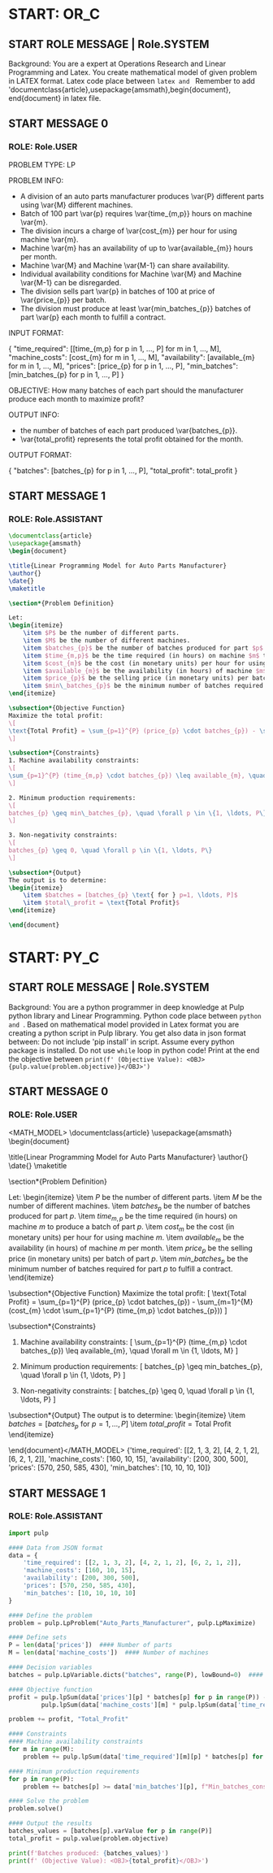 # START: OR_C 
## START ROLE MESSAGE | Role.SYSTEM 
Background: You are a expert at Operations Research and Linear Programming and Latex. You create mathematical model of given problem in LATEX format. Latex code place between ```latex and ``` Remember to add 'documentclass{article},usepackage{amsmath},begin{document}, end{document} in latex file. 
## START MESSAGE 0 
### ROLE: Role.USER
<DESCRIPTION>
PROBLEM TYPE: LP

PROBLEM INFO:

- A division of an auto parts manufacturer produces \var{P} different parts using \var{M} different machines.
- Batch of 100 part \var{p} requires \var{time_{m,p}} hours on machine \var{m}.
- The division incurs a charge of \var{cost_{m}} per hour for using machine \var{m}.
- Machine \var{m} has an availability of up to \var{available_{m}} hours per month.
- Machine \var{M} and Machine \var{M-1} can share availability.
- Individual availability conditions for Machine \var{M} and Machine \var{M-1} can be disregarded.
- The division sells part \var{p} in batches of 100 at price of \var{price_{p}} per batch.
- The division must produce at least \var{min_batches_{p}} batches of part \var{p} each month to fulfill a contract.

INPUT FORMAT: 

{
    "time_required": [[time_{m,p} for p in 1, ..., P] for m in 1, ..., M],
    "machine_costs": [cost_{m} for m in 1, ..., M],
    "availability": [available_{m} for m in 1, ..., M],
    "prices": [price_{p} for p in 1, ..., P],
    "min_batches": [min_batches_{p} for p in 1, ..., P]
}

OBJECTIVE: How many batches of each part should the manufacturer produce each month to maximize profit?

OUTPUT INFO:

- the number of batches of each part produced \var{batches_{p}}.
- \var{total_profit} represents the total profit obtained for the month.

OUTPUT FORMAT:

{
    "batches": [batches_{p} for p in 1, ..., P],
    "total_profit": total_profit
}
</DESCRIPTION>


## START MESSAGE 1 
### ROLE: Role.ASSISTANT
```latex
\documentclass{article}
\usepackage{amsmath}
\begin{document}

\title{Linear Programming Model for Auto Parts Manufacturer}
\author{}
\date{}
\maketitle

\section*{Problem Definition}

Let:
\begin{itemize}
    \item $P$ be the number of different parts.
    \item $M$ be the number of different machines.
    \item $batches_{p}$ be the number of batches produced for part $p$.
    \item $time_{m,p}$ be the time required (in hours) on machine $m$ to produce a batch of part $p$.
    \item $cost_{m}$ be the cost (in monetary units) per hour for using machine $m$.
    \item $available_{m}$ be the availability (in hours) of machine $m$ per month.
    \item $price_{p}$ be the selling price (in monetary units) per batch of part $p$.
    \item $min\_batches_{p}$ be the minimum number of batches required for part $p$ to fulfill a contract.
\end{itemize}

\subsection*{Objective Function}
Maximize the total profit:
\[
\text{Total Profit} = \sum_{p=1}^{P} (price_{p} \cdot batches_{p}) - \sum_{m=1}^{M} (cost_{m} \cdot \sum_{p=1}^{P} (time_{m,p} \cdot batches_{p}))
\]

\subsection*{Constraints}
1. Machine availability constraints:
\[
\sum_{p=1}^{P} (time_{m,p} \cdot batches_{p}) \leq available_{m}, \quad \forall m \in \{1, \ldots, M\}
\]

2. Minimum production requirements:
\[
batches_{p} \geq min\_batches_{p}, \quad \forall p \in \{1, \ldots, P\}
\]

3. Non-negativity constraints:
\[
batches_{p} \geq 0, \quad \forall p \in \{1, \ldots, P\}
\]

\subsection*{Output}
The output is to determine:
\begin{itemize}
    \item $batches = [batches_{p} \text{ for } p=1, \ldots, P]$
    \item $total\_profit = \text{Total Profit}$
\end{itemize}

\end{document}
```

# START: PY_C 
## START ROLE MESSAGE | Role.SYSTEM 
Background: You are a python programmer in deep knowledge at Pulp python library and Linear Programming. Python code place between ```python and ```. Based on mathematical model provided in Latex format you are creating a python script in Pulp library. You get also data in json format between: <DATA></DATA> Do not include 'pip install' in script. Assume every python package is installed. Do not use `while` loop in python code! Print at the end the objective between <OBJ></OBJ> `print(f' (Objective Value): <OBJ>{pulp.value(problem.objective)}</OBJ>')` 
## START MESSAGE 0 
### ROLE: Role.USER
<MATH_MODEL>
\documentclass{article}
\usepackage{amsmath}
\begin{document}

\title{Linear Programming Model for Auto Parts Manufacturer}
\author{}
\date{}
\maketitle

\section*{Problem Definition}

Let:
\begin{itemize}
    \item $P$ be the number of different parts.
    \item $M$ be the number of different machines.
    \item $batches_{p}$ be the number of batches produced for part $p$.
    \item $time_{m,p}$ be the time required (in hours) on machine $m$ to produce a batch of part $p$.
    \item $cost_{m}$ be the cost (in monetary units) per hour for using machine $m$.
    \item $available_{m}$ be the availability (in hours) of machine $m$ per month.
    \item $price_{p}$ be the selling price (in monetary units) per batch of part $p$.
    \item $min\_batches_{p}$ be the minimum number of batches required for part $p$ to fulfill a contract.
\end{itemize}

\subsection*{Objective Function}
Maximize the total profit:
\[
\text{Total Profit} = \sum_{p=1}^{P} (price_{p} \cdot batches_{p}) - \sum_{m=1}^{M} (cost_{m} \cdot \sum_{p=1}^{P} (time_{m,p} \cdot batches_{p}))
\]

\subsection*{Constraints}
1. Machine availability constraints:
\[
\sum_{p=1}^{P} (time_{m,p} \cdot batches_{p}) \leq available_{m}, \quad \forall m \in \{1, \ldots, M\}
\]

2. Minimum production requirements:
\[
batches_{p} \geq min\_batches_{p}, \quad \forall p \in \{1, \ldots, P\}
\]

3. Non-negativity constraints:
\[
batches_{p} \geq 0, \quad \forall p \in \{1, \ldots, P\}
\]

\subsection*{Output}
The output is to determine:
\begin{itemize}
    \item $batches = [batches_{p} \text{ for } p=1, \ldots, P]$
    \item $total\_profit = \text{Total Profit}$
\end{itemize}

\end{document}</MATH_MODEL>
<DATA>
{'time_required': [[2, 1, 3, 2], [4, 2, 1, 2], [6, 2, 1, 2]], 'machine_costs': [160, 10, 15], 'availability': [200, 300, 500], 'prices': [570, 250, 585, 430], 'min_batches': [10, 10, 10, 10]}</DATA>


## START MESSAGE 1 
### ROLE: Role.ASSISTANT
```python
import pulp

#### Data from JSON format
data = {
    'time_required': [[2, 1, 3, 2], [4, 2, 1, 2], [6, 2, 1, 2]],
    'machine_costs': [160, 10, 15],
    'availability': [200, 300, 500],
    'prices': [570, 250, 585, 430],
    'min_batches': [10, 10, 10, 10]
}

#### Define the problem
problem = pulp.LpProblem("Auto_Parts_Manufacturer", pulp.LpMaximize)

#### Define sets
P = len(data['prices'])  #### Number of parts
M = len(data['machine_costs'])  #### Number of machines

#### Decision variables
batches = pulp.LpVariable.dicts("batches", range(P), lowBound=0)  #### Batches for each part

#### Objective function
profit = pulp.lpSum(data['prices'][p] * batches[p] for p in range(P)) - \
         pulp.lpSum(data['machine_costs'][m] * pulp.lpSum(data['time_required'][m][p] * batches[p] for p in range(P)) for m in range(M))

problem += profit, "Total_Profit"

#### Constraints
#### Machine availability constraints
for m in range(M):
    problem += pulp.lpSum(data['time_required'][m][p] * batches[p] for p in range(P)) <= data['availability'][m], f"Availability_constraint_{m}"

#### Minimum production requirements
for p in range(P):
    problem += batches[p] >= data['min_batches'][p], f"Min_batches_constraint_{p}"

#### Solve the problem
problem.solve()

#### Output the results
batches_values = [batches[p].varValue for p in range(P)]
total_profit = pulp.value(problem.objective)

print(f'Batches produced: {batches_values}')
print(f' (Objective Value): <OBJ>{total_profit}</OBJ>')
```

